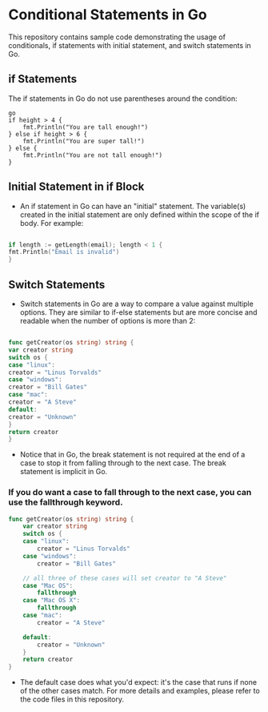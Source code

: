 # Conditional Statements in Go

This repository contains sample code demonstrating the usage of conditionals, if statements with initial statement, and switch statements in Go.

## if Statements

The if statements in Go do not use parentheses around the condition:

```
go
if height > 4 {
    fmt.Println("You are tall enough!")
} else if height > 6 {
    fmt.Println("You are super tall!")
} else {
    fmt.Println("You are not tall enough!")
}
```

## Initial Statement in if Block

- An if statement in Go can have an "initial" statement. The variable(s) created in the initial statement are only defined within the scope of the if body. For example:

```go

if length := getLength(email); length < 1 {
fmt.Println("Email is invalid")
}
```

## Switch Statements

- Switch statements in Go are a way to compare a value against multiple options. They are similar to if-else statements but are more concise and readable when the number of options is more than 2:

```go

func getCreator(os string) string {
var creator string
switch os {
case "linux":
creator = "Linus Torvalds"
case "windows":
creator = "Bill Gates"
case "mac":
creator = "A Steve"
default:
creator = "Unknown"
}
return creator
}
```

- Notice that in Go, the break statement is not required at the end of a case to stop it from falling through to the next case. The break statement is implicit in Go.

### If you do want a case to fall through to the next case, you can use the fallthrough keyword.

```go
func getCreator(os string) string {
    var creator string
    switch os {
    case "linux":
        creator = "Linus Torvalds"
    case "windows":
        creator = "Bill Gates"

    // all three of these cases will set creator to "A Steve"
    case "Mac OS":
        fallthrough
    case "Mac OS X":
        fallthrough
    case "mac":
        creator = "A Steve"

    default:
        creator = "Unknown"
    }
    return creator
}
```

- The default case does what you'd expect: it's the case that runs if none of the other cases match. For more details and examples, please refer to the code files in this repository.
